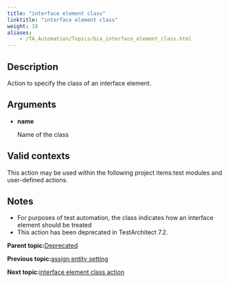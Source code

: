```yaml
--- 
title: "interface element class"
linktitle: "interface element class"
weight: 18
aliases: 
    - /TA_Automation/Topics/bia_interface_element_class.html
---
```


## Description

Action to specify the class of an interface element.

## Arguments

-   **name**

    Name of the class


## Valid contexts

This action may be used within the following project items:test modules and user-defined actions.

## Notes

-   For purposes of test automation, the class indicates how an interface element should be treated
-   This action has been deprecated in TestArchitect 7.2.

**Parent topic:**[Deprecated](/TA_Automation/Topics/bia_Deprecated.html)

**Previous topic:**[assign entity setting](/TA_Automation/Topics/bia_assign_entity_setting.html)

**Next topic:**[interface element class action](/TA_Automation/Topics/bia_interface_element_class_action.html)

